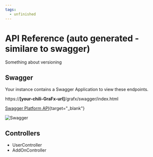 ```yaml
---
tags:
  - unfinished
---
```


# API Reference (auto generated - similare to swagger)

Something about versioning

## Swagger

Your instance contains a Swagger Application to view these endpoints.

https://**[your-chili-GraFx-url]**/grafx/swagger/index.html

[Swagger Platform API](https://chili-grafx-platf-prd-app.azurewebsites.net/swagger/index.html){target="_blank"}

![Swagger](https://chilipublishdocs.imgix.net/GraFx_devcenter/swagger_platform.png?w=830&q=80)


## Controllers

- UserController
- AddOnController